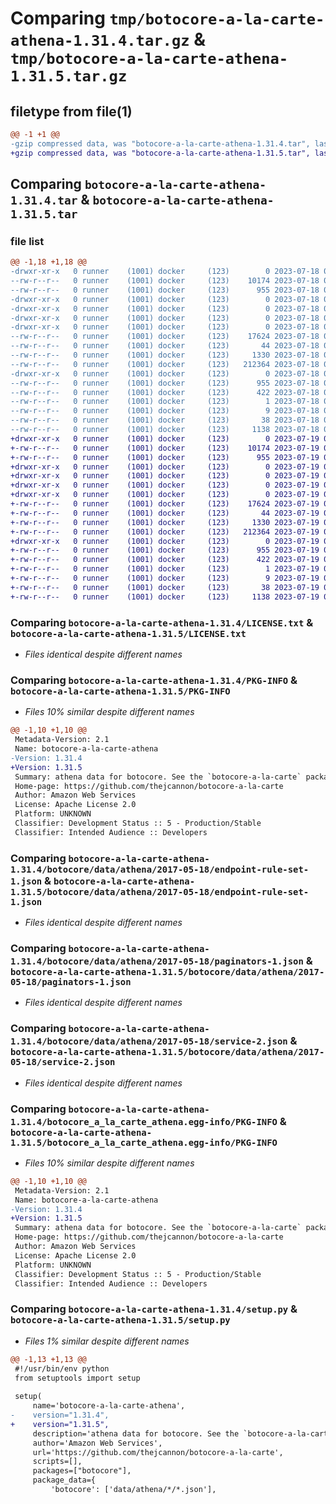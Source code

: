 # Comparing `tmp/botocore-a-la-carte-athena-1.31.4.tar.gz` & `tmp/botocore-a-la-carte-athena-1.31.5.tar.gz`

## filetype from file(1)

```diff
@@ -1 +1 @@
-gzip compressed data, was "botocore-a-la-carte-athena-1.31.4.tar", last modified: Tue Jul 18 01:55:01 2023, max compression
+gzip compressed data, was "botocore-a-la-carte-athena-1.31.5.tar", last modified: Wed Jul 19 02:43:42 2023, max compression
```

## Comparing `botocore-a-la-carte-athena-1.31.4.tar` & `botocore-a-la-carte-athena-1.31.5.tar`

### file list

```diff
@@ -1,18 +1,18 @@
-drwxr-xr-x   0 runner    (1001) docker     (123)        0 2023-07-18 01:55:01.056181 botocore-a-la-carte-athena-1.31.4/
--rw-r--r--   0 runner    (1001) docker     (123)    10174 2023-07-18 01:55:00.000000 botocore-a-la-carte-athena-1.31.4/LICENSE.txt
--rw-r--r--   0 runner    (1001) docker     (123)      955 2023-07-18 01:55:01.056181 botocore-a-la-carte-athena-1.31.4/PKG-INFO
-drwxr-xr-x   0 runner    (1001) docker     (123)        0 2023-07-18 01:55:01.056181 botocore-a-la-carte-athena-1.31.4/botocore/
-drwxr-xr-x   0 runner    (1001) docker     (123)        0 2023-07-18 01:55:01.056181 botocore-a-la-carte-athena-1.31.4/botocore/data/
-drwxr-xr-x   0 runner    (1001) docker     (123)        0 2023-07-18 01:55:01.056181 botocore-a-la-carte-athena-1.31.4/botocore/data/athena/
-drwxr-xr-x   0 runner    (1001) docker     (123)        0 2023-07-18 01:55:01.056181 botocore-a-la-carte-athena-1.31.4/botocore/data/athena/2017-05-18/
--rw-r--r--   0 runner    (1001) docker     (123)    17624 2023-07-18 01:54:49.000000 botocore-a-la-carte-athena-1.31.4/botocore/data/athena/2017-05-18/endpoint-rule-set-1.json
--rw-r--r--   0 runner    (1001) docker     (123)       44 2023-07-18 01:54:49.000000 botocore-a-la-carte-athena-1.31.4/botocore/data/athena/2017-05-18/examples-1.json
--rw-r--r--   0 runner    (1001) docker     (123)     1330 2023-07-18 01:54:49.000000 botocore-a-la-carte-athena-1.31.4/botocore/data/athena/2017-05-18/paginators-1.json
--rw-r--r--   0 runner    (1001) docker     (123)   212364 2023-07-18 01:54:49.000000 botocore-a-la-carte-athena-1.31.4/botocore/data/athena/2017-05-18/service-2.json
-drwxr-xr-x   0 runner    (1001) docker     (123)        0 2023-07-18 01:55:01.056181 botocore-a-la-carte-athena-1.31.4/botocore_a_la_carte_athena.egg-info/
--rw-r--r--   0 runner    (1001) docker     (123)      955 2023-07-18 01:55:01.000000 botocore-a-la-carte-athena-1.31.4/botocore_a_la_carte_athena.egg-info/PKG-INFO
--rw-r--r--   0 runner    (1001) docker     (123)      422 2023-07-18 01:55:01.000000 botocore-a-la-carte-athena-1.31.4/botocore_a_la_carte_athena.egg-info/SOURCES.txt
--rw-r--r--   0 runner    (1001) docker     (123)        1 2023-07-18 01:55:01.000000 botocore-a-la-carte-athena-1.31.4/botocore_a_la_carte_athena.egg-info/dependency_links.txt
--rw-r--r--   0 runner    (1001) docker     (123)        9 2023-07-18 01:55:01.000000 botocore-a-la-carte-athena-1.31.4/botocore_a_la_carte_athena.egg-info/top_level.txt
--rw-r--r--   0 runner    (1001) docker     (123)       38 2023-07-18 01:55:01.056181 botocore-a-la-carte-athena-1.31.4/setup.cfg
--rw-r--r--   0 runner    (1001) docker     (123)     1138 2023-07-18 01:55:00.000000 botocore-a-la-carte-athena-1.31.4/setup.py
+drwxr-xr-x   0 runner    (1001) docker     (123)        0 2023-07-19 02:43:42.883511 botocore-a-la-carte-athena-1.31.5/
+-rw-r--r--   0 runner    (1001) docker     (123)    10174 2023-07-19 02:43:42.000000 botocore-a-la-carte-athena-1.31.5/LICENSE.txt
+-rw-r--r--   0 runner    (1001) docker     (123)      955 2023-07-19 02:43:42.883511 botocore-a-la-carte-athena-1.31.5/PKG-INFO
+drwxr-xr-x   0 runner    (1001) docker     (123)        0 2023-07-19 02:43:42.883511 botocore-a-la-carte-athena-1.31.5/botocore/
+drwxr-xr-x   0 runner    (1001) docker     (123)        0 2023-07-19 02:43:42.883511 botocore-a-la-carte-athena-1.31.5/botocore/data/
+drwxr-xr-x   0 runner    (1001) docker     (123)        0 2023-07-19 02:43:42.883511 botocore-a-la-carte-athena-1.31.5/botocore/data/athena/
+drwxr-xr-x   0 runner    (1001) docker     (123)        0 2023-07-19 02:43:42.883511 botocore-a-la-carte-athena-1.31.5/botocore/data/athena/2017-05-18/
+-rw-r--r--   0 runner    (1001) docker     (123)    17624 2023-07-19 02:43:32.000000 botocore-a-la-carte-athena-1.31.5/botocore/data/athena/2017-05-18/endpoint-rule-set-1.json
+-rw-r--r--   0 runner    (1001) docker     (123)       44 2023-07-19 02:43:32.000000 botocore-a-la-carte-athena-1.31.5/botocore/data/athena/2017-05-18/examples-1.json
+-rw-r--r--   0 runner    (1001) docker     (123)     1330 2023-07-19 02:43:32.000000 botocore-a-la-carte-athena-1.31.5/botocore/data/athena/2017-05-18/paginators-1.json
+-rw-r--r--   0 runner    (1001) docker     (123)   212364 2023-07-19 02:43:32.000000 botocore-a-la-carte-athena-1.31.5/botocore/data/athena/2017-05-18/service-2.json
+drwxr-xr-x   0 runner    (1001) docker     (123)        0 2023-07-19 02:43:42.883511 botocore-a-la-carte-athena-1.31.5/botocore_a_la_carte_athena.egg-info/
+-rw-r--r--   0 runner    (1001) docker     (123)      955 2023-07-19 02:43:42.000000 botocore-a-la-carte-athena-1.31.5/botocore_a_la_carte_athena.egg-info/PKG-INFO
+-rw-r--r--   0 runner    (1001) docker     (123)      422 2023-07-19 02:43:42.000000 botocore-a-la-carte-athena-1.31.5/botocore_a_la_carte_athena.egg-info/SOURCES.txt
+-rw-r--r--   0 runner    (1001) docker     (123)        1 2023-07-19 02:43:42.000000 botocore-a-la-carte-athena-1.31.5/botocore_a_la_carte_athena.egg-info/dependency_links.txt
+-rw-r--r--   0 runner    (1001) docker     (123)        9 2023-07-19 02:43:42.000000 botocore-a-la-carte-athena-1.31.5/botocore_a_la_carte_athena.egg-info/top_level.txt
+-rw-r--r--   0 runner    (1001) docker     (123)       38 2023-07-19 02:43:42.883511 botocore-a-la-carte-athena-1.31.5/setup.cfg
+-rw-r--r--   0 runner    (1001) docker     (123)     1138 2023-07-19 02:43:42.000000 botocore-a-la-carte-athena-1.31.5/setup.py
```

### Comparing `botocore-a-la-carte-athena-1.31.4/LICENSE.txt` & `botocore-a-la-carte-athena-1.31.5/LICENSE.txt`

 * *Files identical despite different names*

### Comparing `botocore-a-la-carte-athena-1.31.4/PKG-INFO` & `botocore-a-la-carte-athena-1.31.5/PKG-INFO`

 * *Files 10% similar despite different names*

```diff
@@ -1,10 +1,10 @@
 Metadata-Version: 2.1
 Name: botocore-a-la-carte-athena
-Version: 1.31.4
+Version: 1.31.5
 Summary: athena data for botocore. See the `botocore-a-la-carte` package for more info.
 Home-page: https://github.com/thejcannon/botocore-a-la-carte
 Author: Amazon Web Services
 License: Apache License 2.0
 Platform: UNKNOWN
 Classifier: Development Status :: 5 - Production/Stable
 Classifier: Intended Audience :: Developers
```

### Comparing `botocore-a-la-carte-athena-1.31.4/botocore/data/athena/2017-05-18/endpoint-rule-set-1.json` & `botocore-a-la-carte-athena-1.31.5/botocore/data/athena/2017-05-18/endpoint-rule-set-1.json`

 * *Files identical despite different names*

### Comparing `botocore-a-la-carte-athena-1.31.4/botocore/data/athena/2017-05-18/paginators-1.json` & `botocore-a-la-carte-athena-1.31.5/botocore/data/athena/2017-05-18/paginators-1.json`

 * *Files identical despite different names*

### Comparing `botocore-a-la-carte-athena-1.31.4/botocore/data/athena/2017-05-18/service-2.json` & `botocore-a-la-carte-athena-1.31.5/botocore/data/athena/2017-05-18/service-2.json`

 * *Files identical despite different names*

### Comparing `botocore-a-la-carte-athena-1.31.4/botocore_a_la_carte_athena.egg-info/PKG-INFO` & `botocore-a-la-carte-athena-1.31.5/botocore_a_la_carte_athena.egg-info/PKG-INFO`

 * *Files 10% similar despite different names*

```diff
@@ -1,10 +1,10 @@
 Metadata-Version: 2.1
 Name: botocore-a-la-carte-athena
-Version: 1.31.4
+Version: 1.31.5
 Summary: athena data for botocore. See the `botocore-a-la-carte` package for more info.
 Home-page: https://github.com/thejcannon/botocore-a-la-carte
 Author: Amazon Web Services
 License: Apache License 2.0
 Platform: UNKNOWN
 Classifier: Development Status :: 5 - Production/Stable
 Classifier: Intended Audience :: Developers
```

### Comparing `botocore-a-la-carte-athena-1.31.4/setup.py` & `botocore-a-la-carte-athena-1.31.5/setup.py`

 * *Files 1% similar despite different names*

```diff
@@ -1,13 +1,13 @@
 #!/usr/bin/env python
 from setuptools import setup
 
 setup(
     name='botocore-a-la-carte-athena',
-    version="1.31.4",
+    version="1.31.5",
     description='athena data for botocore. See the `botocore-a-la-carte` package for more info.',
     author='Amazon Web Services',
     url='https://github.com/thejcannon/botocore-a-la-carte',
     scripts=[],
     packages=["botocore"],
     package_data={
         'botocore': ['data/athena/*/*.json'],
```

